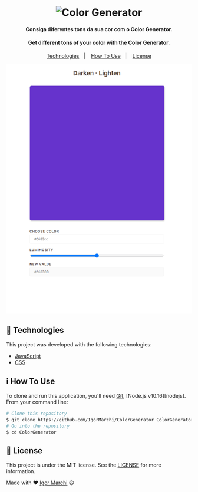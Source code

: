 <h1 align="center">
    <img alt="Color Generator" src="https://image.flaticon.com/icons/svg/2970/2970785.svg" width="50" />
    <br>
</h1>
<h4 align="center">
  Consiga diferentes tons da sua cor com o Color Generator.
</h4>
<h4 align="center">
  
Get different tons of your color with the Color Generator.
</h4>
<p align="center">
  <a href="#rocket-technologies">Technologies</a>&nbsp;&nbsp;&nbsp;|&nbsp;&nbsp;&nbsp;
  <a href="#information_source-how-to-use">How To Use</a>&nbsp;&nbsp;&nbsp;|&nbsp;&nbsp;&nbsp;
  <a href="#memo-license">License</a>
</p>


<p align="center">
  <img alt="App Demo" src="GitHub/colors.gif">
</p>

## :rocket: Technologies
This project was developed with the following technologies:
-  [JavaScript](https://www.javascript.com/)
-  [CSS](https://www.w3schools.com/css/)

## :information_source: How To Use
To clone and run this application, you'll need [Git](https://git-scm.com), [Node.js v10.16][nodejs]. From your command line:
```bash
# Clone this repository
$ git clone https://github.com/IgorMarchi/ColorGenerator ColorGenerator
# Go into the repository
$ cd ColorGenerator
```
## :memo: License
This project is under the MIT license. See the [LICENSE](https://github.com/IgorMarchi/ColorGenerator/blob/master/LICENSE) for more information.

Made with ❤ [Igor Marchi](https://www.linkedin.com/in/igor-marchi/) :laughing:
